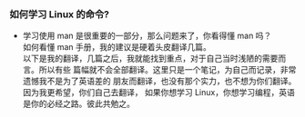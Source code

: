 ### 如何学习 Linux 的命令?
*   学习使用 man 是很重要的一部分，那么问题来了，你看得懂 man 吗？  
    如何看懂 man 手册，我的建议是硬着头皮翻译几篇。   
    以下是我的翻译，几篇之后，我就能找到重点，对于自己当时浅陋的需要而言。所以有些
    篇幅就不会全部翻译。这里只是一个笔记，为自己而记录，非常遗憾我不是为了英语差的
    朋友而翻译，也没有那个实力，也不想为你们翻译。因为我更希望，你们自己去翻译，
    如果你想学习 Linux，你想学习编程，英语是你的必经之路。彼此共勉之。